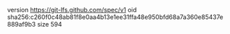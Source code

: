 version https://git-lfs.github.com/spec/v1
oid sha256:c260f0c48ab81f8e0aa4b13e1ee31ffa48e950bfd68a7a360e85437e889af9b3
size 594

